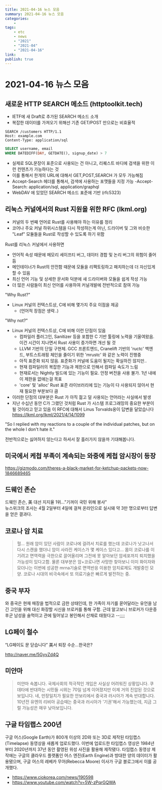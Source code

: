 ```yaml
---
title: 2021-04-16 뉴스 모음
summary: 2021-04-16 뉴스 모음
categories:
    - 
tags:
    - etc
    - news
    - "2021"
    - "2021-04"
    - "2021-04-16"
link: 
publish: true
---
```


# 2021-04-16 뉴스 모음

## 새로운 HTTP SEARCH 메소드 (httptoolkit.tech)

- IETF에 새 Draft로 추가된 SEARCH 메소드 소개
- 복잡한 데이터를 가져오기 위해선 기존 GET/POST 만으로는 비효율적

```http
SEARCH /customers HTTP/1.1
Host: example.com
Content-Type: application/sql
```

```sql
SELECT username, email
WHERE DATEDIFF(DAY, GETDATE(), signup_date) > 7
```

- 실제로 SQL문장이 표준으로 사용되는 건 아니고, 리퀘스트 바디에 검색을 위한 이런 컨텐츠가 가능하다는 것
- 이를 통해서 한개의 URL에 대해서 GET,POST,SEARCH 가 모두 가능해짐
- Accept-Search 헤더를 통해서, 검색에 사용하는 포맷들을 지정 가능
  -Accept-Search: application/sql, application/graphql
- WebDAV 에 있었던 SEARCH 메소드 표준에 기반 (rfc5323)

## 리눅스 커널에서의 Rust 지원을 위한 RFC (lkml.org)

- 커널의 두 번째 언어로 Rust를 사용해야 하는 이유를 정리
- 코어나 주요 커널 하위시스템을 다시 작성하는게 아닌, 드라이버 및 그와 비슷한 "Leaf" 모듈들을 Rust로 작성할 수 있도록 하기 위함

Rust를 리눅스 커널에서 사용하면

- 언어적 속성 때문에 메모리 세이프티 버그, 데이터 경합 및 논리 버그의 위험이 줄어듬
- 메인테이너가 Rust의 안전함 때문에 모듈을 리팩토링하고 패치하는데 더 자신있게 할 수 있음
- 최신 언어 기능 및 상세한 문서화 덕분에 새 드라이버와 모듈을 쉽게 작성 가능
- 더 많은 사람들이 최신 언어를 사용하여 커널개발에 전반적으로 참여 가능

"Why Rust?"

- Linux 커널의 컨텍스트상, C에 비해 몇가지 주요 이점을 제공
  - (언어적 장점은 생략..)

"Why not?"

- Linux 커널의 컨텍스트상, C에 비해 이런 단점이 있음
  - 컴파일러 플러그인, Sanitizer 등을 포함한 C 기반 툴링에 노력을 기울여왔음. 이건 시간이 지나면서 Rust 사용이 증가하면 개선 될 것
  - LLVM 기반의 단일 구현체. GCC 프론트엔드, Cranelift 기반의 'ructc' 백엔드, 부트스트래핑 체인을 줄이기 위한 'mrustc' 와 같은 노력이 진행중
  - 아직 표준화 되지 않음. 표준화가 커널에 도움이 될지는 확실하진 않지만..
  - 현재 컴파일러의 복잡한 기능과 제한으로 인해서 컴파일 속도가 느림
  - 현재로서는 Nightly 빌드에 있는 기능이 필요. 안정 버전을 사용 불가. 1년 내에 이 제한을 없애는걸 목표
  - 'core' 및 'alloc' Rust 표준 라이브러리에 있는 기능이 다 사용되지 않아서 현재 필요한 부분보다 큼
- 이러한 단점의 대부분은 Rust 가 아직 젊고 덜 사용되는 언어라는 사실에서 발생
- 지난 수십년 동안 C가 그랬던 것처럼 Rust 가 시스템 프로그래밍의 중요한 부분이 될 것이라고 믿고 있음
이 RFC에 대해서 Linus Torvalds옹이 답변을 달았습니다 <https://lkml.org/lkml/2021/4/14/1099>

"So I replied with my reactions to a couple of the individual patches, but on the whole I don't hate it."

전반적으로는 싫어하지 않는다고 하셔서 잘 흘러가지 않을까 기대해봅니다.

## 미국에서 케첩 부족이 계속되는 와중에 케첩 암시장이 등장

<https://gizmodo.com/theres-a-black-market-for-ketchup-packets-now-1846689465>

## 드웨인 존슨

드웨인 존슨, 美 대선 지지율 1위…"기꺼이 국민 위해 봉사"  
뉴스위크의 조사는 4월 2일부터 4일에 걸쳐 온라인으로 실시돼 약 3만 명으로부터 답변을 얻은 결과다.

## 코로나 암 치료

> 헐... 원래 암이 있던 사람이 코로나에 걸려서 치료를 했는데 코로나가 낫고나서 다시 스캔을 했더니 암이 사라진 케이스가 몇 케이스 있다고...
> 몸이 코로나를 이기려고 면역력을 극한으로 끌어올리며 그전에 못 알아보던 암세포까지 퇴치했을 가능성이 있다고함. 물론 대부분은 암+코로나면 사망한
> 찾아보니 이미 화이자와 모더나는 이번에 성공한 mrna기술로 면역반응 이용한 암치료제도 개발중인 모양. 코로나 시대의 비극속에서 또 의료기술은 빠르게 발전하는 중.

## 중국 부자

와 중국은 현재 매장을 법적으로 금한 상태인데, 한 가족이 자기를 묻어달라는 유언을 남긴 고인을 위해 대신 화장할 시신을 브로커를 통해 구함. 근데 알고보니 브로커가 다운증후군 남성을 술먹이고 관에 밀어넣고 봉인해서 산채로 태웠다고 --;;;;

## LG페이 철수

“LG페이도 문 닫습니다” 美서 퇴장 수순…한국은?

<http://naver.me/5GyvZd4Q>

## 미얀마

> 미얀마 속봅니다.
> 국제사회의 적극적인 개입은 사실상 어려워진 상황입니다.
> 쿠데타에 반대하는 시민들 시위는 70일 넘게 이어졌지만 이제 거의 진압된 것으로 보입니다.
> 네, 만장일치가 필요한 안보리에서 중국과 러시아가 계속 반대합니다.
> 10년전 유엔의 리비아 공습때는 중국과 러시아가 '기권'해서 가능했는데, 지금 그럴 가능성은 매우 낮아보입니다.

## 구글 타임랩스 200년

구글 어스(Google Earth)가 800개 이상의 2D와 또는 3D로 제작된 타임랩스(Timelapse) 동영상을 새롭게 업로드했다. 이번에 업로드한 타임랩스 영상은 1984년부터 2020년까지 37년 동안 촬영된 위성 사진을 활용해 제작됐다. 타임랩스 동영상 제작에는 구글의 클라우드 플랫폼인 어스 엔진(Earth Engine)과 방대한 양의 데이터가 활용됐으며, 구글 어스의 레베카 무어(Rebecca Moore) 이사가 구글 블로그에서 이를 공개했다.

- <https://www.ciokorea.com/news/190598>
- <https://www.youtube.com/watch?v=5W-zPqrGQWA>
